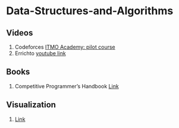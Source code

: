 # Data-Structures-and-Algorithms

## Videos
1. Codeforces [ITMO Academy: pilot course](https://codeforces.com/edu/courses)
2. Errichto [youtube link](https://www.youtube.com/c/Errichto/playlists)

## Books
1. Competitive Programmer’s Handbook [Link](https://cses.fi/book/book.pdf)

## Visualization
1. [Link](https://www.cs.usfca.edu/~galles/visualization/Algorithms.html)
